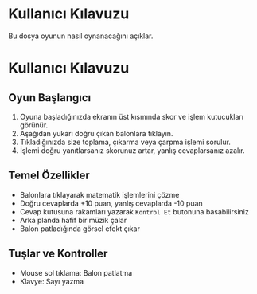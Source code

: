 # Kullanıcı Kılavuzu

Bu dosya oyunun nasıl oynanacağını açıklar.
# Kullanıcı Kılavuzu

## Oyun Başlangıcı

1. Oyuna başladığınızda ekranın üst kısmında skor ve işlem kutucukları görünür.
2. Aşağıdan yukarı doğru çıkan balonlara tıklayın.
3. Tıkladığınızda size toplama, çıkarma veya çarpma işlemi sorulur.
4. İşlemi doğru yanıtlarsanız skorunuz artar, yanlış cevaplarsanız azalır.

## Temel Özellikler

-  Balonlara tıklayarak matematik işlemlerini çözme
-  Doğru cevaplarda +10 puan, yanlış cevaplarda -10 puan
-  Cevap kutusuna rakamları yazarak `Kontrol Et` butonuna basabilirsiniz
-  Arka planda hafif bir müzik çalar
-  Balon patladığında görsel efekt çıkar

## Tuşlar ve Kontroller

- Mouse sol tıklama: Balon patlatma
- Klavye: Sayı yazma 


